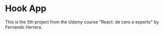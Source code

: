 # Hook App

This is the 5th project from the Udemy course "React: de cero a experto" by Fernando Herrera.
